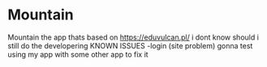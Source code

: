 # Mountain 
Mountain the app thats based on https://eduvulcan.pl/ i dont know should i still do the developering
KNOWN ISSUES
-login (site problem) gonna test using my app with some other app to fix it
